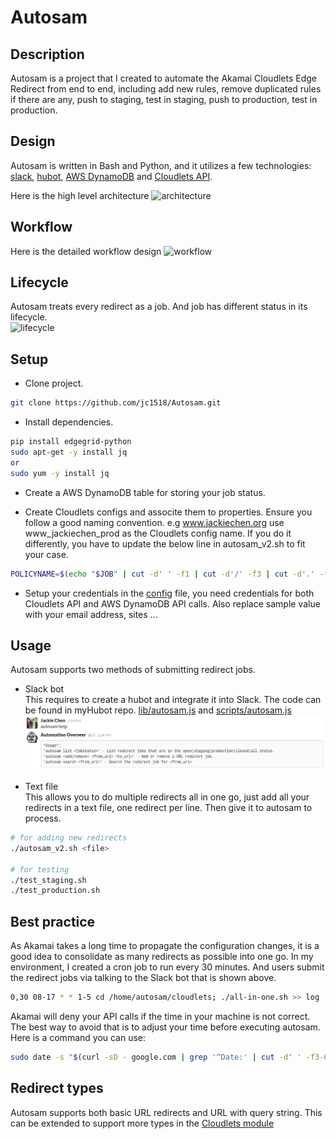 # Autosam

## Description
Autosam is a project that I created to automate the Akamai Cloudlets Edge Redirect from end to end, including add new rules, remove duplicated rules if there are any, push to staging, test in staging, push to production, test in production.     

## Design
Autosam is written in Bash and Python, and it utilizes a few technologies: [slack](https://slack.com/), [hubot](https://hubot.github.com/), [AWS DynamoDB](https://aws.amazon.com/documentation/dynamodb/) and [Cloudlets API](https://developer.akamai.com/api/luna/cloudlets/overview.html).

Here is the high level architecture
![architecture](design/autosam_architecture.png)

## Workflow
Here is the detailed workflow design
![workflow](design/autosam_v2_workflow.png)

## Lifecycle
Autosam treats every redirect as a job. And job has different status in its lifecycle.  
![lifecycle](design/redirect_job_lifecycle.png)  
    
## Setup
* Clone project.  
```bash
git clone https://github.com/jc1518/Autosam.git
```
* Install dependencies. 
```bash
pip install edgegrid-python
sudo apt-get -y install jq
or 
sudo yum -y install jq
```
* Create a AWS DynamoDB table for storing your job status.  

* Create Cloudlets configs and associte them to properties. Ensure you follow a good naming convention. e.g www.jackiechen.org use www_jackiechen_prod as the Cloudlets config name. If you do it differently, you have to update the below line in autosam_v2.sh to fit your case.
```bash
POLICYNAME=$(echo "$JOB" | cut -d' ' -f1 | cut -d'/' -f3 | cut -d'.' -f1-2 | t    r '.' '_')"_prod"
```      
* Setup your credentials in the [config](config) file, you need credentials for both Cloudlets API and AWS DynamoDB API calls. Also replace sample value with your email address, sites ... 

## Usage
Autosam supports two methods of submitting redirect jobs.
* Slack bot    
This requires to create a hubot and integrate it into Slack. The code can be found in myHubot repo. [lib/autosam.js](https://github.com/jc1518/myhubot/blob/master/lib/autosam.js) and [scripts/autosam.js](https://github.com/jc1518/myhubot/blob/master/scripts/autosam.js)
![autosam_bot](design/autosam_bot.png)

* Text file    
This allows you to do multiple redirects all in one go, just add all your redirects in a text file, one redirect per line. Then give it to autosam to process.
```bash
# for adding new redirects
./autosam_v2.sh <file>

# for testing  
./test_staging.sh  
./test_production.sh  
```  
## Best practice
As Akamai takes a long time to propagate the configuration changes, it is a good idea to consolidate as many redirects as possible into one go. In my environment, I created a cron job to run every 30 minutes. And users submit the redirect jobs via talking to the Slack bot that is shown above.    
```bash
0,30 08-17 * * 1-5 cd /home/autosam/cloudlets; ./all-in-one.sh >> log
```
Akamai will deny your API calls if the time in your machine is not correct. The best way to avoid that is to adjust your time before executing autosam. Here is a command you can use:
```bash
sudo date -s "$(curl -sD - google.com | grep '^Date:' | cut -d' ' -f3-6)Z"
```

## Redirect types
Autosam supports both basic URL redirects and URL with query string. This can be extended to support more types in the [Cloudlets module](https://github.com/jc1518/Autosam/blob/master/Cloudlets/__init__.py)



